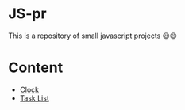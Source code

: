 # JS-pr

This is a repository of small javascript projects 😆😄

# Content

- <a href="https://panda-clock.vercel.app/">Clock</a>
- <a href="https://js-pr-baibhav0305.vercel.app/">Task List</a>
